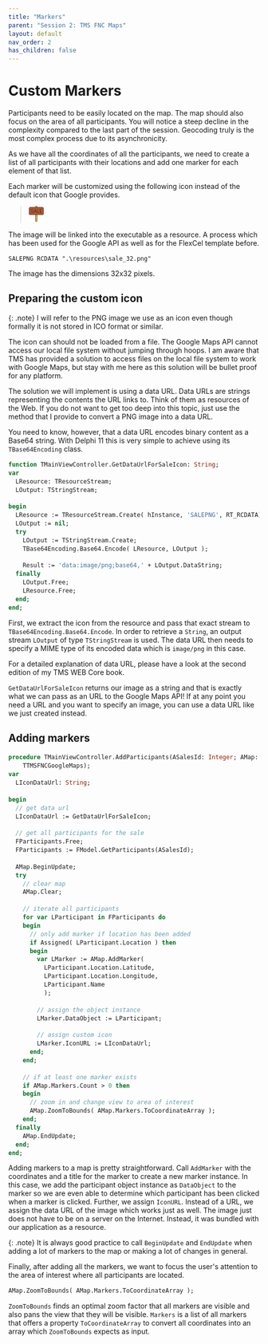 ```yaml
---
title: "Markers"
parent: "Session 2: TMS FNC Maps"
layout: default
nav_order: 2
has_children: false
---
```


# Custom Markers

Participants need to be easily located on the map. The map should also focus on the area of all participants. You will notice a steep decline in the complexity compared to the last part of the session. Geocoding truly is the most complex process due to its asynchronicity.

As we have all the coordinates of all the participants, we need to create a list of all participants with their locations and add one marker for each element of that list.

Each marker will be customized using the following icon instead of the default icon that Google provides.

> ![](../images/02/sale.png)

The image will be linked into the executable as a resource. A process which has been used for the Google API as well as for the FlexCel template before.

```
SALEPNG RCDATA ".\resources\sale_32.png"
```

The image has the dimensions 32x32 pixels.

## Preparing the custom icon

{: .note}
I will refer to the PNG image we use as an icon even though formally it is not stored in ICO format or similar.  

The icon can should not be loaded from a file. The Google Maps API cannot access our local file system without jumping through hoops. I am aware that TMS has provided a solution to access files on the local file system to work with Google Maps, but stay with me here as this solution will be bullet proof for any platform.

The solution we will implement is using a data URL. Data URLs are strings representing the contents the URL links to. Think of them as resources of the Web. If you do not want to get too deep into this topic, just use the method that I provide to convert a PNG image into a data URL.

You need to know, however, that a data URL encodes binary content as a Base64 string. With Delphi 11 this is very simple to achieve using its `TBase64Encoding` class.

```pascal
function TMainViewController.GetDataUrlForSaleIcon: String;
var
  LResource: TResourceStream;
  LOutput: TStringStream;

begin
  LResource := TResourceStream.Create( hInstance, 'SALEPNG', RT_RCDATA);
  LOutput := nil;
  try
    LOutput := TStringStream.Create;
    TBase64Encoding.Base64.Encode( LResource, LOutput );

    Result := 'data:image/png;base64,' + LOutput.DataString;
  finally
    LOutput.Free;
    LResource.Free;
  end;
end;
```

First, we extract the icon from the resource and pass that exact stream to `TBase64Encoding.Base64.Encode`. In order to retrieve a `String`, an output stream `LOutput` of type `TStringStream` is used. The data URL then needs to specify a MIME type of its encoded data which is `image/png` in this case.

For a detailed explanation of data URL, please have a look at the second edition of my TMS WEB Core book. 

`GetDataUrlForSaleIcon` returns our image as a string and that is exactly what we can pass as an URL to the Google Maps API! If at any point you need a URL and you want to specify an image, you can use a data URL like we just created instead.

## Adding markers 

```pascal
procedure TMainViewController.AddParticipants(ASalesId: Integer; AMap:
    TTMSFNCGoogleMaps);
var
  LIconDataUrl: String;

begin
  // get data url
  LIconDataUrl := GetDataUrlForSaleIcon;

  // get all participants for the sale
  FParticipants.Free;
  FParticipants := FModel.GetParticipants(ASalesId);

  AMap.BeginUpdate;
  try
    // clear map
    AMap.Clear;

    // iterate all participants
    for var LParticipant in FParticipants do
    begin
      // only add marker if location has been added
      if Assigned( LParticipant.Location ) then
      begin
        var LMarker := AMap.AddMarker(
          LParticipant.Location.Latitude,
          LParticipant.Location.Longitude,
          LParticipant.Name
          );

        // assign the object instance
        LMarker.DataObject := LParticipant;

        // assign custom icon
        LMarker.IconURL := LIconDataUrl;
      end;
    end;

    // if at least one marker exists
    if AMap.Markers.Count > 0 then
    begin
      // zoom in and change view to area of interest
      AMap.ZoomToBounds( AMap.Markers.ToCoordinateArray );
    end;
  finally
    AMap.EndUpdate;
  end;
end;
```
Adding markers to a map is pretty straightforward. Call `AddMarker` with the coordinates and a title for the marker to create a new marker instance. In this case, we add the participant object instance as `DataObject` to the marker so we are even able to determine which participant has been clicked when a marker is clicked. Further, we assign `IconURL`. Instead of a URL, we assign the data URL of the image which works just as well. The image just does not have to be on a server on the Internet. Instead, it was bundled with our application as a resource.

{: .note}
It is always good practice to call `BeginUpdate` and `EndUpdate` when adding a lot of markers to the map or making a lot of changes in general.

Finally, after adding all the markers, we want to focus the user's attention to the area of interest where all participants are located.

```pascal
AMap.ZoomToBounds( AMap.Markers.ToCoordinateArray );
```

`ZoomToBounds` finds an optimal zoom factor that all markers are visible and also pans the view that they will be visible. `Markers` is a list of all markers that offers a property `ToCoordinateArray` to convert all coordinates into an array which `ZoomToBounds` expects as input.